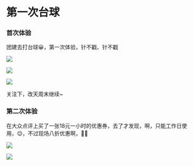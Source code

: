 # 第一次台球

### 首次体验

团建去打台球😀，第一次体验，针不戳、针不戳

![](https://fudongdong-statics.oss-cn-beijing.aliyuncs.com/images/20211118/8883c3274fb648febfcdc8c55b43329a.png?x-oss-process=style/z.wiki)

![](https://fudongdong-statics.oss-cn-beijing.aliyuncs.com/images/20211118/ae14f0c1715a45df937ff40d3c5a9036.png?x-oss-process=style/z.wiki)

![](https://fudongdong-statics.oss-cn-beijing.aliyuncs.com/images/20211118/faf34b774e1f4d66895e206c24c76f19.png?x-oss-process=style/z.wiki)

关注下，改天周末继续~

### 第二次体验

在大众点评上买了一张18元一小时的优惠券，去了才发现，啊，只能工作日使用，😌，不过现场八折优惠啊，👏👏

![](https://fudongdong-statics.oss-cn-beijing.aliyuncs.com/images/20211121/0180c64a58b048f48c299a18808ef3c0.png?x-oss-process=style/z.wiki)

![](https://fudongdong-statics.oss-cn-beijing.aliyuncs.com/images/20211121/2322c9eead474a4e8c5c9307e570ecb7.png?x-oss-process=style/z.wiki)

